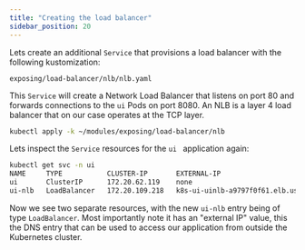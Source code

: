 ```yaml
---
title: "Creating the load balancer"
sidebar_position: 20
---
```


Lets create an additional `Service` that provisions a load balancer with the following kustomization:

```file
exposing/load-balancer/nlb/nlb.yaml
```

This `Service` will create a Network Load Balancer that listens on port 80 and forwards connections to the `ui` Pods on port 8080. An NLB is a layer 4 load balancer that on our case operates at the TCP layer.

```bash timeout=180 hook=add-lb hookTimeout=430
kubectl apply -k ~/modules/exposing/load-balancer/nlb
```

Lets inspect the `Service` resources for the `ui ` application again:

```bash
kubectl get svc -n ui
NAME     TYPE           CLUSTER-IP       EXTERNAL-IP                                           PORT(S)        AGE
ui       ClusterIP      172.20.62.119    none                                                  80/TCP         4m30s
ui-nlb   LoadBalancer   172.20.109.218   k8s-ui-uinlb-a9797f0f61.elb.us-west-2.amazonaws.com   80:30396/TCP   14s
```

Now we see two separate resources, with the new `ui-nlb` entry being of type `LoadBalancer`. Most importantly note it has an "external IP" value, this the DNS entry that can be used to access our application from outside the Kubernetes cluster.